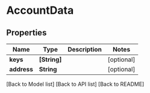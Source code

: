 # AccountData

## Properties

| Name        | Type          | Description | Notes       |
| ----------- | ------------- | ----------- | ----------- |
| **keys**    | **\[String]** |             | \[optional] |
| **address** | **String**    |             | \[optional] |

\[Back to Model list] \[Back to API list] \[Back to README]
